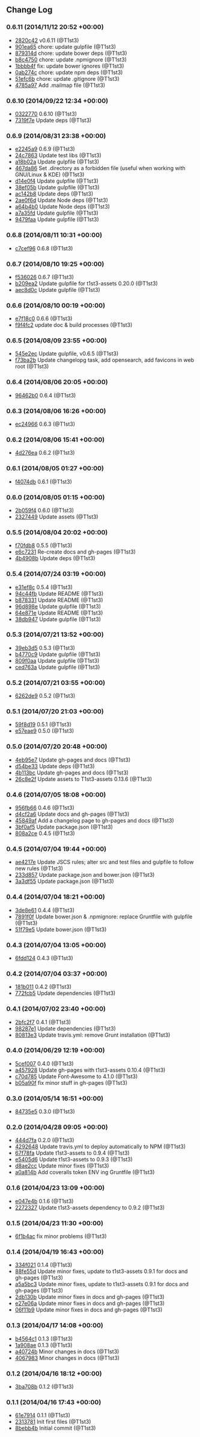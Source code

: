 ## Change Log

### 0.6.11 (2014/11/12 20:52 +00:00)
- [2820c42](https://github.com/T1st3/atob-umd/commit/2820c421d751ccee45b1b2895bec3bc0299ec2fd) v0.6.11 (@T1st3)
- [901ea65](https://github.com/T1st3/atob-umd/commit/901ea65616af91f55c4e24ee3a389eb4be1abc5f) chore: update gulpfile (@T1st3)
- [879314d](https://github.com/T1st3/atob-umd/commit/879314d8ed7837e538b2c3c93e67a253533e82aa) chore: update bower deps (@T1st3)
- [b8c4750](https://github.com/T1st3/atob-umd/commit/b8c47504039ab90ef3d222bdeda36b423931f923) chore: update .npmignore (@T1st3)
- [1bbbb4f](https://github.com/T1st3/atob-umd/commit/1bbbb4f87a0e5974b23e639628b5d6359374d705) fix: update bower ignores (@T1st3)
- [0ab274c](https://github.com/T1st3/atob-umd/commit/0ab274c7b3c0e034e25e3468526a030a9965aac6) chore: update npm deps (@T1st3)
- [51efc6b](https://github.com/T1st3/atob-umd/commit/51efc6b178320509421e1057fcc2e99e22535224) chore: update .gitignore (@T1st3)
- [4785a97](https://github.com/T1st3/atob-umd/commit/4785a97dba6a05a7e4da0f7c71d08edd556dcf24) Add .mailmap file (@T1st3)

### 0.6.10 (2014/09/22 12:34 +00:00)
- [0322770](https://github.com/T1st3/atob-umd/commit/03227702bbf35037118424518b44bcb2e31bda5e) 0.6.10 (@T1st3)
- [7319f7e](https://github.com/T1st3/atob-umd/commit/7319f7e7d7bd9eda42ccd73c3273ad5f6f9d7963) Update deps (@T1st3)

### 0.6.9 (2014/08/31 23:38 +00:00)
- [e2245a9](https://github.com/T1st3/atob-umd/commit/e2245a9c8fb098e9b3baf3e7a403295c1f8f1cfe) 0.6.9 (@T1st3)
- [24c7863](https://github.com/T1st3/atob-umd/commit/24c786363eaf5ba51dda35a7cc413829bc78e2aa) Update test libs (@T1st3)
- [a18b02a](https://github.com/T1st3/atob-umd/commit/a18b02abac20c3f5babb23b4652620fb7caf23b3) Update gulpfile (@T1st3)
- [467da86](https://github.com/T1st3/atob-umd/commit/467da86828291a6cccd6d87ba13c1f9dde57b47e) Set .directory as a forbidden file (useful when working with GNU/Linux & KDE) (@T1st3)
- [d14e0f4](https://github.com/T1st3/atob-umd/commit/d14e0f49151a9c38b0bcb91d9783aa932e649542) Update gulpfile (@T1st3)
- [38ef05b](https://github.com/T1st3/atob-umd/commit/38ef05bf7e13aa7622361938e798a6bf0881edf7) Update gulpfile (@T1st3)
- [ac142b8](https://github.com/T1st3/atob-umd/commit/ac142b89d9922361528f0d48c0e2a04fc7a1712a) Update deps (@T1st3)
- [2ae0f6d](https://github.com/T1st3/atob-umd/commit/2ae0f6d4982ccce371b3336588a39a4c1098c04a) Update Node deps (@T1st3)
- [a64b4b0](https://github.com/T1st3/atob-umd/commit/a64b4b0e83f47afa60f1c9a88416d76a0b0697a5) Update Node deps (@T1st3)
- [a7a35fd](https://github.com/T1st3/atob-umd/commit/a7a35fdaa43098811e0f85927d2d8dff501a2001) Update gulpfile (@T1st3)
- [9479faa](https://github.com/T1st3/atob-umd/commit/9479faa05dd571f88cf111727db8e577ec61ec5b) Update gulpfile (@T1st3)

### 0.6.8 (2014/08/11 10:31 +00:00)
- [c7cef96](https://github.com/T1st3/atob-umd/commit/c7cef964e377b9df033e28038d560e69d522893e) 0.6.8 (@T1st3)

### 0.6.7 (2014/08/10 19:25 +00:00)
- [f536026](https://github.com/T1st3/atob-umd/commit/f536026a87f45abc311b6d5bf7cfcc5ecf502b04) 0.6.7 (@T1st3)
- [b209ea2](https://github.com/T1st3/atob-umd/commit/b209ea27a2c87ca48ff009b0649c34568e7c93da) Update gulpfile for t1st3-assets 0.20.0 (@T1st3)
- [aec8d0c](https://github.com/T1st3/atob-umd/commit/aec8d0c75d8e7f0ea6224a81d2b38d640767a9b4) Update gulpfile (@T1st3)

### 0.6.6 (2014/08/10 00:19 +00:00)
- [e7f18c0](https://github.com/T1st3/atob-umd/commit/e7f18c01c75742d7084e2b035f2ae23765b38e68) 0.6.6 (@T1st3)
- [f9f4fc2](https://github.com/T1st3/atob-umd/commit/f9f4fc2c80b6693be8bd38ffdd97761e71089d8a) update doc & build processes (@T1st3)

### 0.6.5 (2014/08/09 23:55 +00:00)
- [545e2ec](https://github.com/T1st3/atob-umd/commit/545e2ec69f177eafde5794c2a7073c5f33cbec88) Update gulpfile, v0.6.5 (@T1st3)
- [f73ba2b](https://github.com/T1st3/atob-umd/commit/f73ba2b366fca19037b53ec8a9ddff2d7d08748b) Update changelopg task, add opensearch, add favicons in web root (@T1st3)

### 0.6.4 (2014/08/06 20:05 +00:00)
- [96462b0](https://github.com/T1st3/atob-umd/commit/96462b0c3bdcae8fe935e96846da78f909915f13) 0.6.4 (@T1st3)

### 0.6.3 (2014/08/06 16:26 +00:00)
- [ec24966](https://github.com/T1st3/atob-umd/commit/ec24966671b1384578d16da835592f7a1892ea47) 0.6.3 (@T1st3)

### 0.6.2 (2014/08/06 15:41 +00:00)
- [4d276ea](https://github.com/T1st3/atob-umd/commit/4d276ea6db8c62e9c388c0e2d65b5bec328f8607) 0.6.2 (@T1st3)

### 0.6.1 (2014/08/05 01:27 +00:00)
- [f4074db](https://github.com/T1st3/atob-umd/commit/f4074dbae40ba78034de61ef2ee31fd95918fea0) 0.6.1 (@T1st3)

### 0.6.0 (2014/08/05 01:15 +00:00)
- [2b059f4](https://github.com/T1st3/atob-umd/commit/2b059f4942e893900beae5e20ad7b62e3a92c5d5) 0.6.0 (@T1st3)
- [2327449](https://github.com/T1st3/atob-umd/commit/23274499df9e98bed37e623df1c31d4ae7607d59) Update assets (@T1st3)

### 0.5.5 (2014/08/04 20:02 +00:00)
- [f70fdb8](https://github.com/T1st3/atob-umd/commit/f70fdb81cda74b6bcc50bf0593669ad304159784) 0.5.5 (@T1st3)
- [e6c7231](https://github.com/T1st3/atob-umd/commit/e6c7231611316bea1d9619af1e3edcf684cf3507) Re-create docs and gh-pages (@T1st3)
- [4b4908b](https://github.com/T1st3/atob-umd/commit/4b4908bf510d2fe5d305bfd1e513047a3483f06f) Update deps (@T1st3)

### 0.5.4 (2014/07/24 03:19 +00:00)
- [e31ef8c](https://github.com/T1st3/atob-umd/commit/e31ef8cde3a3e8e79084359b4a584064cd05afd4) 0.5.4 (@T1st3)
- [94c44fb](https://github.com/T1st3/atob-umd/commit/94c44fbdf1f94859f7e6a7eb564bf5e39a9c4ea1) Update README (@T1st3)
- [b878331](https://github.com/T1st3/atob-umd/commit/b8783314713a51ec722b6a1f658a5844a4d9cf0a) Update README (@T1st3)
- [96d898e](https://github.com/T1st3/atob-umd/commit/96d898e3615111b54fde3ee2929c07d9b54e48a9) Update gulpfile (@T1st3)
- [64e871e](https://github.com/T1st3/atob-umd/commit/64e871e94d13d573767eaba8cc8639576f9a2f58) Update README (@T1st3)
- [38db947](https://github.com/T1st3/atob-umd/commit/38db9478a8b7d5143adad0e1844003432237fc53) Update gulpfile (@T1st3)

### 0.5.3 (2014/07/21 13:52 +00:00)
- [39eb3d5](https://github.com/T1st3/atob-umd/commit/39eb3d5b5f78bc00ccd65f649504ed2ae14154d8) 0.5.3 (@T1st3)
- [b4770c9](https://github.com/T1st3/atob-umd/commit/b4770c9c800e92209c80ef3fb900d0253318079e) Update gulpfile (@T1st3)
- [809f0aa](https://github.com/T1st3/atob-umd/commit/809f0aac3366ee383ab305d766a3916a5437bdff) Update gulpfile (@T1st3)
- [ced763a](https://github.com/T1st3/atob-umd/commit/ced763a20bc7c9bffafbcb9dafaa772bde56a8fc) Update gulpfile (@T1st3)

### 0.5.2 (2014/07/21 03:55 +00:00)
- [6262de9](https://github.com/T1st3/atob-umd/commit/6262de94fcd1b31e4170f1ddd069c62b65908819) 0.5.2 (@T1st3)

### 0.5.1 (2014/07/20 21:03 +00:00)
- [59f8d19](https://github.com/T1st3/atob-umd/commit/59f8d19af35b39c9a60ccb74a3fe558f84dde4bf) 0.5.1 (@T1st3)
- [e57eae9](https://github.com/T1st3/atob-umd/commit/e57eae91e201a6dcf993de29c32d63ad13698ea0) 0.5.0 (@T1st3)

### 0.5.0 (2014/07/20 20:48 +00:00)
- [4eb95e7](https://github.com/T1st3/atob-umd/commit/4eb95e754be9bc330baa0d9eb41688d71b4dff59) Update gh-pages and docs (@T1st3)
- [d54be33](https://github.com/T1st3/atob-umd/commit/d54be3336029670c0c7a0f1ceb80b7bcf84fc894) Update deps (@T1st3)
- [4b113bc](https://github.com/T1st3/atob-umd/commit/4b113bced12d401afd7066926a1ec1437a39da81) Update gh-pages and docs (@T1st3)
- [26c8e2f](https://github.com/T1st3/atob-umd/commit/26c8e2f966c5d982bd97341e3d39dda1aa4e2edf) Update assets to T1st3-assets 0.13.6 (@T1st3)

### 0.4.6 (2014/07/05 18:08 +00:00)
- [956fb66](https://github.com/T1st3/atob-umd/commit/956fb66df4f4f7df28a879353a65542ed96f1328) 0.4.6 (@T1st3)
- [d4cf2a6](https://github.com/T1st3/atob-umd/commit/d4cf2a6922d703742a4ee8010418d658ff465a89) Update docs and gh-pages (@T1st3)
- [45849af](https://github.com/T1st3/atob-umd/commit/45849affc3ff5fd0fc0513240ca4d3ebce24881e) Add a changelog page to gh-pages and docs (@T1st3)
- [3bf0af5](https://github.com/T1st3/atob-umd/commit/3bf0af5d3907f315695ddabe266e9b4510e18534) Update package.json (@T1st3)
- [808a2ce](https://github.com/T1st3/atob-umd/commit/808a2cea5d67077d145a9dbca287ccda7696ed03) 0.4.5 (@T1st3)

### 0.4.5 (2014/07/04 19:44 +00:00)
- [ae4217e](https://github.com/T1st3/atob-umd/commit/ae4217e7e438c343ff5f8d14563d3326047dbb9d) Update JSCS rules; alter src and test files and gulpfile to follow new rules (@T1st3)
- [233d857](https://github.com/T1st3/atob-umd/commit/233d857685c2a3d824febf2c1d49e570013e1237) Update package.json and bower.json (@T1st3)
- [3a3df55](https://github.com/T1st3/atob-umd/commit/3a3df5502c56fc5b333f136bb0c5662accf61f36) Update package.json (@T1st3)

### 0.4.4 (2014/07/04 18:21 +00:00)
- [3de8e61](https://github.com/T1st3/atob-umd/commit/3de8e6144d39dc1eed08a401c7201ca2effe1285) 0.4.4 (@T1st3)
- [7891f0f](https://github.com/T1st3/atob-umd/commit/7891f0f67dcfcea6031a8d038f72190307c4ea2a) Update bower.json & .npmignore: replace Gruntfile with gulpfile (@T1st3)
- [51f79e5](https://github.com/T1st3/atob-umd/commit/51f79e5cd3642ef8f8d7cbb4dcc826cc91d973b6) Update bower.json (@T1st3)

### 0.4.3 (2014/07/04 13:05 +00:00)
- [6fdd124](https://github.com/T1st3/atob-umd/commit/6fdd12471d6ff8a87ac98a79fd8d164f78e2ec0d) 0.4.3 (@T1st3)

### 0.4.2 (2014/07/04 03:37 +00:00)
- [181b011](https://github.com/T1st3/atob-umd/commit/181b011276269dd97cc5a4d27e8442beec5d7c82) 0.4.2 (@T1st3)
- [772fcb5](https://github.com/T1st3/atob-umd/commit/772fcb5fea4f971235afde96fcef5feee2d8b223) Update dependencies (@T1st3)

### 0.4.1 (2014/07/02 23:40 +00:00)
- [2bfc2f7](https://github.com/T1st3/atob-umd/commit/2bfc2f7b8d2d55fdd58c53d91e1fc8a421fd147c) 0.4.1 (@T1st3)
- [98287e1](https://github.com/T1st3/atob-umd/commit/98287e1d54aa6169b7facecdbfea25405bdcc978) Update dependencies (@T1st3)
- [80813e3](https://github.com/T1st3/atob-umd/commit/80813e30719f52033e464cab5108f99e1178776a) Update travis.yml: remove Grunt installation (@T1st3)

### 0.4.0 (2014/06/29 12:19 +00:00)
- [5cef007](https://github.com/T1st3/atob-umd/commit/5cef0077dac4a7c02cb62a99ceaa7069c544c42b) 0.4.0 (@T1st3)
- [a457928](https://github.com/T1st3/atob-umd/commit/a45792896756a58773c2edddfae934fd75a5fe2f) Update gh-pages with t1st3-assets 0.10.4 (@T1st3)
- [c70d785](https://github.com/T1st3/atob-umd/commit/c70d785ec336dc816d6ef648e36b3ea8d3b236d5) Update Font-Awesome to 4.1.0 (@T1st3)
- [b05a90f](https://github.com/T1st3/atob-umd/commit/b05a90f907e0ef23f431aed2f8aebaad28d597fb) fix minor stuff in gh-pages (@T1st3)

### 0.3.0 (2014/05/14 16:51 +00:00)
- [84735e5](https://github.com/T1st3/atob-umd/commit/84735e5cc5f294b114ac4d569c5b5b83a99d520e) 0.3.0 (@T1st3)

### 0.2.0 (2014/04/28 09:05 +00:00)
- [444d7fa](https://github.com/T1st3/atob-umd/commit/444d7fae782c27a442251f002559b1b317b7dafb) 0.2.0 (@T1st3)
- [4292648](https://github.com/T1st3/atob-umd/commit/4292648792c2d9cb472967b552fb2b4792e5a0ed) Update travis.yml to deploy automatically to NPM (@T1st3)
- [67f78fa](https://github.com/T1st3/atob-umd/commit/67f78fa13125e0669f4a5d46fc81f71d5f2fbb81) Update t1st3-assets to 0.9.4 (@T1st3)
- [e5405d6](https://github.com/T1st3/atob-umd/commit/e5405d641a75eb5e77dbaf908bebdd2ec0c6143e) Update t1st3-assets to 0.9.3 (@T1st3)
- [d8ae2cc](https://github.com/T1st3/atob-umd/commit/d8ae2ccc76f3d16b4308b3ee5869c0b8b8bab082) Update minor fixes (@T1st3)
- [a0a814b](https://github.com/T1st3/atob-umd/commit/a0a814b26131d94b9bfc78fc6b533609295df1ec) Add coveralls token ENV ing Gruntfile (@T1st3)

### 0.1.6 (2014/04/23 13:09 +00:00)
- [e047e4b](https://github.com/T1st3/atob-umd/commit/e047e4ba4e019320b14d2751857f60c907033c82) 0.1.6 (@T1st3)
- [2272327](https://github.com/T1st3/atob-umd/commit/2272327114e14a98e0e803f4f866fd6daf901e03) Update t1st3-assets dependency to 0.9.2 (@T1st3)

### 0.1.5 (2014/04/23 11:30 +00:00)
- [6f1b4ac](https://github.com/T1st3/atob-umd/commit/6f1b4ac5ddd72a55cf8b1e4a90f902fe2f917281) fix minor problems (@T1st3)

### 0.1.4 (2014/04/19 16:43 +00:00)
- [334f021](https://github.com/T1st3/atob-umd/commit/334f0211b1f6dc464fc31f172632301fc2dece0e) 0.1.4 (@T1st3)
- [88fe55d](https://github.com/T1st3/atob-umd/commit/88fe55d56c5be959834fdeeaef3ce5b6fcae5697) Update minor fixes, update to t1st3-assets 0.9.1 for docs and gh-pages (@T1st3)
- [a5a5bc3](https://github.com/T1st3/atob-umd/commit/a5a5bc32fd2e4fd7223a795cb7c8a495a4467d3e) Update minor fixes, update to t1st3-assets 0.9.1 for docs and gh-pages (@T1st3)
- [2db130b](https://github.com/T1st3/atob-umd/commit/2db130bd31352c381f3871aae627c9da3667749e) Update minor fixes in docs and gh-pages (@T1st3)
- [e27e06a](https://github.com/T1st3/atob-umd/commit/e27e06a04cda13297e4ee1be32e4b6c9b5570272) Update minor fixes in docs and gh-pages (@T1st3)
- [06f11b9](https://github.com/T1st3/atob-umd/commit/06f11b9bf0885bb8ce69767bbf9bb08114d8c2df) Update minor fixes in docs and gh-pages (@T1st3)

### 0.1.3 (2014/04/17 14:08 +00:00)
- [b4564c1](https://github.com/T1st3/atob-umd/commit/b4564c10052e0846f917032a119b66fd3522192f) 0.1.3 (@T1st3)
- [1a908ae](https://github.com/T1st3/atob-umd/commit/1a908aef5dbebf92d2e33c103ac9880d903f9a09) 0.1.3 (@T1st3)
- [a40724b](https://github.com/T1st3/atob-umd/commit/a40724b0e2f2718e60125d2722213318fcb5c377) Minor changes in docs (@T1st3)
- [4067983](https://github.com/T1st3/atob-umd/commit/40679830c6534753e14f88cea0355961a579b101) Minor changes in docs (@T1st3)

### 0.1.2 (2014/04/16 18:12 +00:00)
- [3ba708b](https://github.com/T1st3/atob-umd/commit/3ba708bc2bb1ed36eee14440da9e66b0a835506e) 0.1.2 (@T1st3)

### 0.1.1 (2014/04/16 17:43 +00:00)
- [61e7914](https://github.com/T1st3/atob-umd/commit/61e79143bec3fb79c5af857e167dd79919a79bf3) 0.1.1 (@T1st3)
- [2313781](https://github.com/T1st3/atob-umd/commit/2313781f59d22b79e1ffae584ebba84b14a5aad3) Init first files (@T1st3)
- [8bebb4b](https://github.com/T1st3/atob-umd/commit/8bebb4b10cd480acbc3d156f0814964f208b3316) Initial commit (@T1st3)